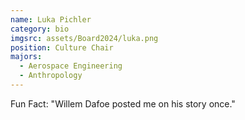 ```yaml
---
name: Luka Pichler
category: bio
imgsrc: assets/Board2024/luka.png
position: Culture Chair
majors:
  - Aerospace Engineering
  - Anthropology
---
```

Fun Fact: "Willem Dafoe posted me on his story once."
